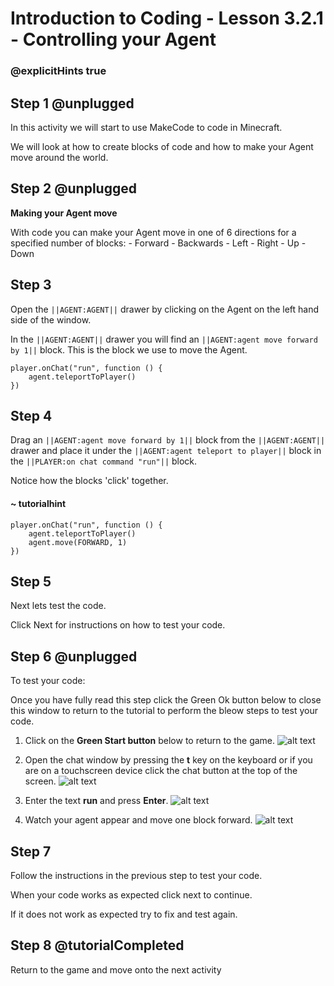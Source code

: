 # Introduction to Coding - Lesson 3.2.1 - Controlling your Agent

### @explicitHints true

## Step 1 @unplugged
In this activity we will start to use MakeCode to code in Minecraft.

We will look at how to create blocks of code and how to make your Agent move around the world.

## Step 2 @unplugged
**Making your Agent move**

With code you can make your Agent move in one of 6 directions for a specified number of blocks:
	- Forward
	- Backwards
	- Left
	- Right
	- Up
	- Down

## Step 3 
Open the ``||AGENT:AGENT||``  drawer by clicking on the Agent on the left hand side of the window.

In the ``||AGENT:AGENT||`` drawer you will find an ``||AGENT:agent move forward by 1||`` block. This is the block we use to move the Agent.
```template
player.onChat("run", function () {
    agent.teleportToPlayer()
})
```

## Step 4
Drag an ``||AGENT:agent move forward by 1||`` block from the ``||AGENT:AGENT||`` drawer and place it under the ``||AGENT:agent teleport to player||`` block in the ``||PLAYER:on chat command "run"||`` block.

Notice how the blocks 'click' together.
#### ~ tutorialhint
```blocks
player.onChat("run", function () {
    agent.teleportToPlayer()
    agent.move(FORWARD, 1)
})
```

## Step 5
Next lets test the code.

Click Next for instructions on how to test your code.

## Step 6 @unplugged
To test your code:

Once you have fully read this step click the Green Ok button below to close this window to return to the tutorial to perform the bleow steps to test your code.

1. Click on the **Green Start button** below to return to the game.
![alt text](https://intro.codingcredentials.com/Lesson3/3.1.1/images/4.jpg?raw=true "Start")


2. Open the chat window by pressing the **t** key on the keyboard or if you are on a touchscreen device click the chat button at the top of the screen.
![alt text](https://intro.codingcredentials.com/Lesson3/3.2.1/images/1.jpg?raw=true "Run")


3. Enter the text **run** and press **Enter**.
![alt text](https://intro.codingcredentials.com/Lesson3/3.2.1/images/2.jpg?raw=true "Run")


4. Watch your agent appear and move one block forward.
![alt text](https://intro.codingcredentials.com/Lesson3/3.2.1/images/3.jpg?raw=true "Run")

## Step 7
Follow the instructions in the previous step to test your code.

When your code works as expected click next to continue.

If it does not work as expected try to fix and test again.

## Step 8 @tutorialCompleted
Return to the game and move onto the next activity
